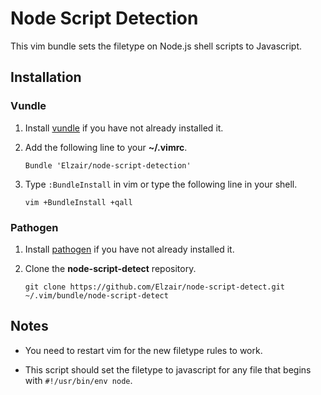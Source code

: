 Node Script Detection
======================

This vim bundle sets the filetype on Node.js shell scripts to Javascript.

Installation
------------

### Vundle

1. Install [vundle](https://github.com/gmarik/Vundle.vim) if you have not already installed it.

2. Add the following line to your **~/.vimrc**.

    `Bundle 'Elzair/node-script-detection'`

3. Type `:BundleInstall` in vim or type the following line in your shell.

    `vim +BundleInstall +qall`

### Pathogen

1. Install [pathogen](https://github.com/tpope/vim-pathogen) if you have not already installed it.

2. Clone the **node-script-detect** repository.

    `git clone https://github.com/Elzair/node-script-detect.git ~/.vim/bundle/node-script-detect`

Notes
-----

* You need to restart vim for the new filetype rules to work.

* This script should set the filetype to javascript for any file that begins with `#!/usr/bin/env node`.
